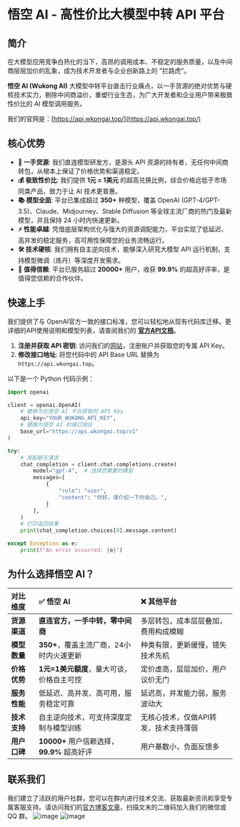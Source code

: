 
# 悟空 AI - 高性价比大模型中转 API 平台

## 简介

在大模型应用竞争白热化的当下，高昂的调用成本、不稳定的服务质量，以及中间商层层加价的乱象，成为技术开发者与企业创新路上的 "拦路虎"。

**悟空 AI (Wukong AI)** 大模型中转平台直击行业痛点，以一手货源的绝对优势与硬核技术实力，剔除中间商溢价，重塑行业生态，为广大开发者和企业用户带来极致性价比的 AI 模型调用服务。

我们的官网是：[https://api.wkongai.top/](https://api.wkongai.top/)

## 核心优势

-   **🚀 一手货源**: 我们直连模型研发方，是源头 API 资源的持有者，无任何中间商转包，从根本上保证了价格优势和渠道稳定。
-   **💰 极致性价比**: 我们提供 **1元 = 1美元** 的超高兑换比例，综合价格远低于市场同类产品，致力于让 AI 技术更普惠。
-   **📚 模型全面**: 平台已集成超过 **350+** 种模型，覆盖 OpenAI (GPT-4/GPT-3.5)、Claude、Midjourney、Stable Diffusion 等全球主流厂商的热门及最新模型，并且保持 24 小时内快速更新。
-   **⚡️ 性能卓越**: 凭借底层架构优化与强大的资源调配能力，平台实现了低延迟、高并发的稳定服务，高可用性保障您的业务流畅运行。
-   **🛠️ 技术硬核**: 我们拥有自主逆向技术，能够深入研究大模型 API 运行机制，支持模型微调（炼丹）等深度开发需求。
-   **💖 值得信赖**: 平台已服务超过 **20000+** 用户，收获 **99.9%** 的超高好评率，是值得您信赖的合作伙伴。

## 快速上手

我们提供了与 OpenAI官方一致的接口标准，您可以轻松地从现有代码库迁移。更详细的API使用说明和模型列表，请查阅我们的 **[官方API文档](https://wkongai-bestapi.apifox.cn/)**。

1.  **注册并获取 API 密钥**: 访问我们的[网站](https://api.wkongai.top/)，注册账户并获取您的专属 API Key。
2.  **修改接口地址**: 将您代码中的 API Base URL 替换为 `https://api.wkongai.top`。

以下是一个 Python 代码示例：

```python
import openai

client = openai.OpenAI(
    # 替换为在悟空 AI 平台获取的 API Key
    api_key="YOUR_WUKONG_API_KEY",
    # 替换为悟空 AI 的接口地址
    base_url="https://api.wkongai.top/v1" 
)

try:
    # 发起聊天请求
    chat_completion = client.chat.completions.create(
        model="gpt-4",  # 选择您需要的模型
        messages=[
            {
                "role": "user",
                "content": "你好，请介绍一下你自己。",
            }
        ],
    )
    # 打印返回结果
    print(chat_completion.choices[0].message.content)

except Exception as e:
    print(f"An error occurred: {e}")
```

## 为什么选择悟空 AI？

| 对比维度     | ✅ 悟空 AI                                    | ❌ 其他平台                                      |
| :----------- | :-------------------------------------------- | :----------------------------------------------- |
| **货源渠道** | **直连官方，一手中转，零中间商**              | 多层转包，成本层层叠加，费用构成模糊             |
| **模型数量** | **350+**，覆盖主流厂商，24小时内火速更新        | 种类有限，更新缓慢，错失技术先机                 |
| **价格优势** | **1元=1美元额度**，量大可谈，价格自主可控      | 定价虚高，层层加价，用户议价无门                 |
| **服务性能** | 低延迟、高并发、高可用，服务稳定可靠          | 延迟高，并发能力弱，服务波动大                   |
| **技术支持** | 自主逆向技术，可支持深度定制与模型训练        | 无核心技术，仅做API转发，技术支持薄弱            |
| **用户口碑** | **10000+** 用户信赖选择，**99.9%** 超高好评 | 用户基数小，负面反馈多                           |

## 联系我们

我们建立了活跃的用户社群，您可以在群内进行技术交流、获取最新资讯和享受专属客服支持。请访问我们的[官方博客文章](https://www.aaigc.top/2025/06/13/34/)，扫描文末的二维码加入我们的微信或 QQ 群。 
![image](https://github.com/user-attachments/assets/f3cfa12d-4de0-4327-b52d-3c007d7ae4be)
![image](https://github.com/user-attachments/assets/f76a28b2-d1fc-454a-8fc9-e05d1fd8ba73)

